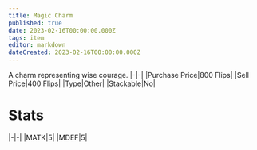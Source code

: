 ```yaml
---
title: Magic Charm
published: true
date: 2023-02-16T00:00:00.000Z
tags: item
editor: markdown
dateCreated: 2023-02-16T00:00:00.000Z
---
```


A charm representing wise courage.
|-|-|
|Purchase Price|800 Flips|
|Sell Price|400 Flips|
|Type|Other|
|Stackable|No|

# Stats
|-|-|
|MATK|5|
|MDEF|5|
